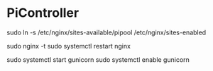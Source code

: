 # PiController

sudo ln -s /etc/nginx/sites-available/pipool /etc/nginx/sites-enabled

sudo nginx -t
sudo systemctl restart nginx

sudo systemctl start gunicorn
sudo systemctl enable gunicorn
